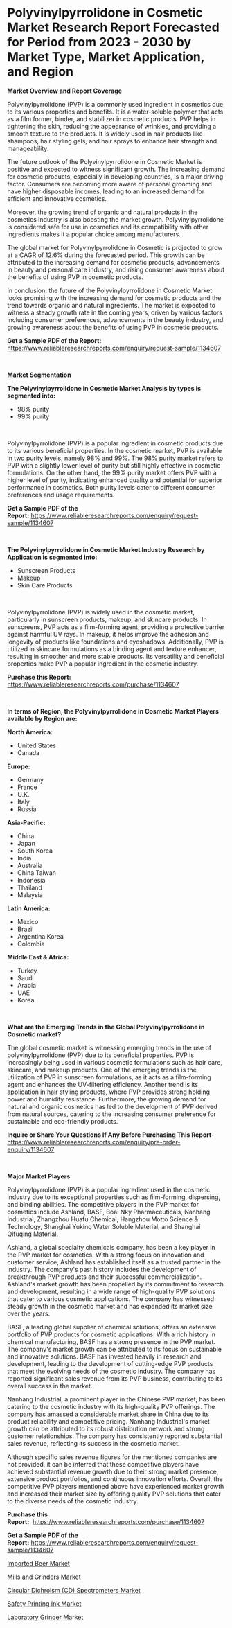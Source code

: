 <p><h1>Polyvinylpyrrolidone in Cosmetic Market Research Report Forecasted for Period from 2023 -  2030 by Market Type, Market Application, and Region</h1></p><p><strong>Market Overview and Report Coverage</strong></p>
<p><p>Polyvinylpyrrolidone (PVP) is a commonly used ingredient in cosmetics due to its various properties and benefits. It is a water-soluble polymer that acts as a film former, binder, and stabilizer in cosmetic products. PVP helps in tightening the skin, reducing the appearance of wrinkles, and providing a smooth texture to the products. It is widely used in hair products like shampoos, hair styling gels, and hair sprays to enhance hair strength and manageability.</p><p>The future outlook of the Polyvinylpyrrolidone in Cosmetic Market is positive and expected to witness significant growth. The increasing demand for cosmetic products, especially in developing countries, is a major driving factor. Consumers are becoming more aware of personal grooming and have higher disposable incomes, leading to an increased demand for efficient and innovative cosmetics.</p><p>Moreover, the growing trend of organic and natural products in the cosmetics industry is also boosting the market growth. Polyvinylpyrrolidone is considered safe for use in cosmetics and its compatibility with other ingredients makes it a popular choice among manufacturers.</p><p>The global market for Polyvinylpyrrolidone in Cosmetic is projected to grow at a CAGR of 12.6% during the forecasted period. This growth can be attributed to the increasing demand for cosmetic products, advancements in beauty and personal care industry, and rising consumer awareness about the benefits of using PVP in cosmetic products.</p><p>In conclusion, the future of the Polyvinylpyrrolidone in Cosmetic Market looks promising with the increasing demand for cosmetic products and the trend towards organic and natural ingredients. The market is expected to witness a steady growth rate in the coming years, driven by various factors including consumer preferences, advancements in the beauty industry, and growing awareness about the benefits of using PVP in cosmetic products.</p></p>
<p><strong>Get a Sample PDF of the Report:</strong> <a href="https://www.reliableresearchreports.com/enquiry/request-sample/1134607">https://www.reliableresearchreports.com/enquiry/request-sample/1134607</a></p>
<p>&nbsp;</p>
<p><strong>Market Segmentation</strong></p>
<p><strong>The Polyvinylpyrrolidone in Cosmetic Market Analysis by types is segmented into:</strong></p>
<p><ul><li>98% purity</li><li>99% purity</li></ul></p>
<p>&nbsp;</p>
<p><p>Polyvinylpyrrolidone (PVP) is a popular ingredient in cosmetic products due to its various beneficial properties. In the cosmetic market, PVP is available in two purity levels, namely 98% and 99%. The 98% purity market refers to PVP with a slightly lower level of purity but still highly effective in cosmetic formulations. On the other hand, the 99% purity market offers PVP with a higher level of purity, indicating enhanced quality and potential for superior performance in cosmetics. Both purity levels cater to different consumer preferences and usage requirements.</p></p>
<p><strong>Get a Sample PDF of the Report:</strong>&nbsp;<a href="https://www.reliableresearchreports.com/enquiry/request-sample/1134607">https://www.reliableresearchreports.com/enquiry/request-sample/1134607</a></p>
<p>&nbsp;</p>
<p><strong>The Polyvinylpyrrolidone in Cosmetic Market Industry Research by Application is segmented into:</strong></p>
<p><ul><li>Sunscreen Products</li><li>Makeup</li><li>Skin Care Products</li></ul></p>
<p>&nbsp;</p>
<p><p>Polyvinylpyrrolidone (PVP) is widely used in the cosmetic market, particularly in sunscreen products, makeup, and skincare products. In sunscreens, PVP acts as a film-forming agent, providing a protective barrier against harmful UV rays. In makeup, it helps improve the adhesion and longevity of products like foundations and eyeshadows. Additionally, PVP is utilized in skincare formulations as a binding agent and texture enhancer, resulting in smoother and more stable products. Its versatility and beneficial properties make PVP a popular ingredient in the cosmetic industry.</p></p>
<p><strong>Purchase this Report:</strong>&nbsp; <a href="https://www.reliableresearchreports.com/purchase/1134607">https://www.reliableresearchreports.com/purchase/1134607</a></p>
<p>&nbsp;</p>
<p><strong>In terms of Region, the Polyvinylpyrrolidone in Cosmetic Market Players available by Region are:</strong></p>
<p>
    <p> <strong> North America: </strong>
        <ul>
            <li>United States</li>
            <li>Canada</li>
        </ul>
        </p> 
    <p> <strong> Europe: </strong>
        <ul>
            <li>Germany</li>
            <li>France</li>
            <li>U.K.</li>
            <li>Italy</li>
            <li>Russia</li>
        </ul>
        </p> 
    <p> <strong> Asia-Pacific: </strong>
        <ul>
            <li>China</li>
            <li>Japan</li>
            <li>South Korea</li>
            <li>India</li>
            <li>Australia</li>
            <li>China Taiwan</li>
            <li>Indonesia</li>
            <li>Thailand</li>
            <li>Malaysia</li>
        </ul>
        </p> 
    <p> <strong> Latin America: </strong>
        <ul>
            <li>Mexico</li>
            <li>Brazil</li>
            <li>Argentina Korea</li>
            <li>Colombia</li>
        </ul>
        </p> 
    <p> <strong> Middle East & Africa: </strong>
        <ul>
            <li>Turkey</li>
            <li>Saudi</li>
            <li>Arabia</li>
            <li>UAE</li>
            <li>Korea</li>
        </ul>
    </p>
    </p>
<p>&nbsp;</p>
<p><strong>What are the Emerging Trends in the Global Polyvinylpyrrolidone in Cosmetic market?</strong></p>
<p><p>The global cosmetic market is witnessing emerging trends in the use of polyvinylpyrrolidone (PVP) due to its beneficial properties. PVP is increasingly being used in various cosmetic formulations such as hair care, skincare, and makeup products. One of the emerging trends is the utilization of PVP in sunscreen formulations, as it acts as a film-forming agent and enhances the UV-filtering efficiency. Another trend is its application in hair styling products, where PVP provides strong holding power and humidity resistance. Furthermore, the growing demand for natural and organic cosmetics has led to the development of PVP derived from natural sources, catering to the increasing consumer preference for sustainable and eco-friendly products.</p></p>
<p><strong>Inquire or Share Your Questions If Any Before Purchasing This Report</strong>- <a href="https://www.reliableresearchreports.com/enquiry/pre-order-enquiry/1134607">https://www.reliableresearchreports.com/enquiry/pre-order-enquiry/1134607</a></p>
<p>&nbsp;</p>
<p><strong>Major Market Players</strong></p>
<p><p>Polyvinylpyrrolidone (PVP) is a popular ingredient used in the cosmetic industry due to its exceptional properties such as film-forming, dispersing, and binding abilities. The competitive players in the PVP market for cosmetics include Ashland, BASF, Boai Nky Pharmaceuticals, Nanhang Industrial, Zhangzhou Huafu Chemical, Hangzhou Motto Science & Technology, Shanghai Yuking Water Soluble Material, and Shanghai Qifuqing Material.</p><p>Ashland, a global specialty chemicals company, has been a key player in the PVP market for cosmetics. With a strong focus on innovation and customer service, Ashland has established itself as a trusted partner in the industry. The company's past history includes the development of breakthrough PVP products and their successful commercialization. Ashland's market growth has been propelled by its commitment to research and development, resulting in a wide range of high-quality PVP solutions that cater to various cosmetic applications. The company has witnessed steady growth in the cosmetic market and has expanded its market size over the years.</p><p>BASF, a leading global supplier of chemical solutions, offers an extensive portfolio of PVP products for cosmetic applications. With a rich history in chemical manufacturing, BASF has a strong presence in the PVP market. The company's market growth can be attributed to its focus on sustainable and innovative solutions. BASF has invested heavily in research and development, leading to the development of cutting-edge PVP products that meet the evolving needs of the cosmetic industry. The company has reported significant sales revenue from its PVP business, contributing to its overall success in the market.</p><p>Nanhang Industrial, a prominent player in the Chinese PVP market, has been catering to the cosmetic industry with its high-quality PVP offerings. The company has amassed a considerable market share in China due to its product reliability and competitive pricing. Nanhang Industrial's market growth can be attributed to its robust distribution network and strong customer relationships. The company has consistently reported substantial sales revenue, reflecting its success in the cosmetic market.</p><p>Although specific sales revenue figures for the mentioned companies are not provided, it can be inferred that these competitive players have achieved substantial revenue growth due to their strong market presence, extensive product portfolios, and continuous innovation efforts. Overall, the competitive PVP players mentioned above have experienced market growth and increased their market size by offering quality PVP solutions that cater to the diverse needs of the cosmetic industry.</p></p>
<p><strong>Purchase this Report:</strong>&nbsp;&nbsp;<a href="https://www.reliableresearchreports.com/purchase/1134607">https://www.reliableresearchreports.com/purchase/1134607</a></p>
<p></p>
<p><strong>Get a Sample PDF of the Report:</strong>&nbsp;<a href="https://www.reliableresearchreports.com/enquiry/request-sample/1134607">https://www.reliableresearchreports.com/enquiry/request-sample/1134607</a></p>
<p><p><a href="https://www.linkedin.com/pulse/imported-beer-market-size-share-amp-trends-analysis-report/">Imported Beer Market</a></p><p><a href="https://www.linkedin.com/pulse/mills-grinders-market-size-2023-2030-global-industrial-analysis/">Mills and Grinders Market</a></p><p><a href="https://medium.com/@ginawindler1965/circular-dichroism-cd-spectrometers-market-report-reveals-the-latest-trends-and-growth-018ef36b2c74">Circular Dichroism (CD) Spectrometers Market</a></p><p><a href="https://medium.com/@emmyrolfson8689/safety-printing-ink-market-size-cagr-trends-2024-2030-610c87be7432">Safety Printing Ink Market</a></p><p><a href="https://www.linkedin.com/pulse/laboratory-grinder-market-insights-players-forecast-till/">Laboratory Grinder Market</a></p></p>